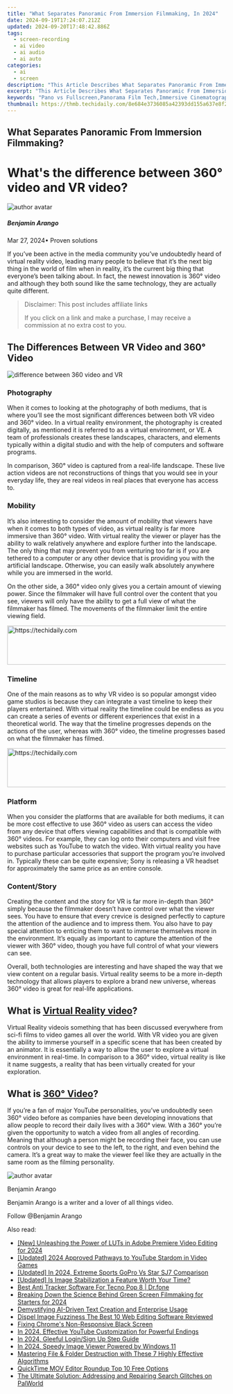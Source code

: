```yaml
---
title: "What Separates Panoramic From Immersion Filmmaking, In 2024"
date: 2024-09-19T17:24:07.212Z
updated: 2024-09-20T17:48:42.886Z
tags: 
  - screen-recording
  - ai video
  - ai audio
  - ai auto
categories: 
  - ai
  - screen
description: "This Article Describes What Separates Panoramic From Immersion Filmmaking, In 2024"
excerpt: "This Article Describes What Separates Panoramic From Immersion Filmmaking, In 2024"
keywords: "Pano vs Fullscreen,Panorama Film Tech,Immersive Cinematography,VR Filmmaking Differences,Panoramic Viewing,Immersion in Film,Expanded Screen Art"
thumbnail: https://thmb.techidaily.com/8e684e3736085a42393dd155a637e8f217c26c390b45353b04f9ee1e79b6412e.jpg
---
```


## What Separates Panoramic From Immersion Filmmaking?

# What's the difference between 360° video and VR video?

![author avatar](https://images.wondershare.com/filmora/article-images/benjamin-arango-author.jpg)

##### Benjamin Arango

 Mar 27, 2024• Proven solutions

 If you’ve been active in the media community you’ve undoubtedly heard of virtual reality video, leading many people to believe that it’s the next big thing in the world of film when in reality, it’s the current big thing that everyone’s been talking about. In fact, the newest innovation is 360° video and although they both sound like the same technology, they are actually quite different.

>  Disclaimer: This post includes affiliate links
>
>  If you click on a link and make a purchase, I may receive a commission at no extra cost to you.
>

## The Differences Between VR Video and 360° Video

![difference between 360 video and VR](https://images.wondershare.com/filmora/article-images/difference-between-vr-360-video.jpg)

### Photography

 When it comes to looking at the photography of both mediums, that is where you’ll see the most significant differences between both VR video and 360° video. In a virtual reality environment, the photography is created digitally, as mentioned it is referred to as a virtual environment, or VE. A team of professionals creates these landscapes, characters, and elements typically within a digital studio and with the help of computers and software programs.

 In comparison, 360° video is captured from a real-life landscape. These live action videos are not reconstructions of things that you would see in your everyday life, they are real videos in real places that everyone has access to.

### Mobility

 It’s also interesting to consider the amount of mobility that viewers have when it comes to both types of video, as virtual reality is far more immersive than 360° video. With virtual reality the viewer or player has the ability to walk relatively anywhere and explore further into the landscape. The only thing that may prevent you from venturing too far is if you are tethered to a computer or any other device that is providing you with the artificial landscape. Otherwise, you can easily walk absolutely anywhere while you are immersed in the world.

 On the other side, a 360° video only gives you a certain amount of viewing power. Since the filmmaker will have full control over the content that you see, viewers will only have the ability to get a full view of what the filmmaker has filmed. The movements of the filmmaker limit the entire viewing field.

<!-- affiliate ads begin -->
<a href="https://ephamedtechinc.pxf.io/c/5597632/2137205/26400" target="_top" id="2137205">
  <img src="//a.impactradius-go.com/display-ad/26400-2137205" border="0" alt="https://techidaily.com" width="728" height="90"/>
</a>
<img height="0" width="0" src="https://ephamedtechinc.pxf.io/i/5597632/2137205/26400" style="position:absolute;visibility:hidden;" border="0" />
<!-- affiliate ads end -->

### Timeline

 One of the main reasons as to why VR video is so popular amongst video game studios is because they can integrate a vast timeline to keep their players entertained. With virtual reality the timeline could be endless as you can create a series of events or different experiences that exist in a theoretical world. The way that the timeline progresses depends on the actions of the user, whereas with 360° video, the timeline progresses based on what the filmmaker has filmed.

<!-- affiliate ads begin -->
<a href="https://ephamedtechinc.pxf.io/c/5597632/2136614/26400" target="_top" id="2136614">
  <img src="//a.impactradius-go.com/display-ad/26400-2136614" border="0" alt="https://techidaily.com" width="728" height="90"/>
</a>
<img height="0" width="0" src="https://ephamedtechinc.pxf.io/i/5597632/2136614/26400" style="position:absolute;visibility:hidden;" border="0" />
<!-- affiliate ads end -->

### Platform

 When you consider the platforms that are available for both mediums, it can be more cost effective to use 360° video as users can access the video from any device that offers viewing capabilities and that is compatible with 360° videos. For example, they can log onto their computers and visit free websites such as YouTube to watch the video. With virtual reality you have to purchase particular accessories that support the program you’re involved in. Typically these can be quite expensive; Sony is releasing a VR headset for approximately the same price as an entire console.

### Content/Story

 Creating the content and the story for VR is far more in-depth than 360° simply because the filmmaker doesn’t have control over what the viewer sees. You have to ensure that every crevice is designed perfectly to capture the attention of the audience and to impress them. You also have to pay special attention to enticing them to want to immerse themselves more in the environment. It’s equally as important to capture the attention of the viewer with 360° video, though you have full control of what your viewers can see.

 Overall, both technologies are interesting and have shaped the way that we view content on a regular basis. Virtual reality seems to be a more in-depth technology that allows players to explore a brand new universe, whereas 360° video is great for real-life applications.

## What is [Virtual Reality video]( https://filmora.wondershare.com/virtual-reality/what-is-vr-video.html)?

 Virtual Reality videois something that has been discussed everywhere from sci-fi films to video games all over the world. With VR video you are given the ability to immerse yourself in a specific scene that has been created by an animator. It is essentially a way to allow the user to explore a virtual environment in real-time. In comparison to a 360° video, virtual reality is like it name suggests, a reality that has been virtually created for your exploration.

## What is [360° Video]( https://filmora.wondershare.com/virtual-reality/what-is-360-video.html)?

 If you’re a fan of major YouTube personalities, you’ve undoubtedly seen 360° video before as companies have been developing innovations that allow people to record their daily lives with a 360° view. With a 360° you’re given the opportunity to watch a video from all angles of recording. Meaning that although a person might be recording their face, you can use controls on your device to see to the left, to the right, and even behind the camera. It’s a great way to make the viewer feel like they are actually in the same room as the filming personality.

![author avatar](https://images.wondershare.com/filmora/article-images/benjamin-arango-author.jpg)

Benjamin Arango

Benjamin Arango is a writer and a lover of all things video.

Follow @Benjamin Arango


<ins class="adsbygoogle"
     style="display:block"
     data-ad-format="autorelaxed"
     data-ad-client="ca-pub-7571918770474297"
     data-ad-slot="1223367746"></ins>



<ins class="adsbygoogle"
     style="display:block"
     data-ad-client="ca-pub-7571918770474297"
     data-ad-slot="8358498916"
     data-ad-format="auto"
     data-full-width-responsive="true"></ins>


<span class="atpl-alsoreadstyle">Also read:</span>
<div><ul>
<li><a href="https://article-files.techidaily.com/new-unleashing-the-power-of-luts-in-adobe-premiere-video-editing-for-2024/"><u>[New] Unleashing the Power of LUTs in Adobe Premiere Video Editing for 2024</u></a></li>
<li><a href="https://youtube-sure.techidaily.com/ed-2024-approved-pathways-to-youtube-stardom-in-video-games/"><u>[Updated] 2024 Approved Pathways to YouTube Stardom in Video Games</u></a></li>
<li><a href="https://article-files.techidaily.com/updated-in-2024-extreme-sports-gopro-vs-star-sj7-comparison/"><u>[Updated] In 2024, Extreme Sports GoPro Vs Star SJ7 Comparison</u></a></li>
<li><a href="https://article-files.techidaily.com/updated-is-image-stabilization-a-feature-worth-your-time/"><u>[Updated] Is Image Stabilization a Feature Worth Your Time?</u></a></li>
<li><a href="https://android-location-track.techidaily.com/best-anti-tracker-software-for-tecno-pop-8-drfone-by-drfone-virtual-android/"><u>Best Anti Tracker Software For Tecno Pop 8 | Dr.fone</u></a></li>
<li><a href="https://article-knowledge.techidaily.com/breaking-down-the-science-behind-green-screen-filmmaking-for-starters-for-2024/"><u>Breaking Down the Science Behind Green Screen Filmmaking for Starters for 2024</u></a></li>
<li><a href="https://tech-revival.techidaily.com/demystifying-ai-driven-text-creation-and-enterprise-usage/"><u>Demystifying AI-Driven Text Creation and Enterprise Usage</u></a></li>
<li><a href="https://article-files.techidaily.com/dispel-image-fuzziness-the-best-10-web-editing-software-reviewed/"><u>Dispel Image Fuzziness The Best 10 Web Editing Software Reviewed</u></a></li>
<li><a href="https://win11.techidaily.com/fixing-chromes-non-responsive-black-screen/"><u>Fixing Chrome's Non-Responsive Black Screen</u></a></li>
<li><a href="https://youtube-video-recordings.techidaily.com/in-2024-effective-youtube-customization-for-powerful-endings/"><u>In 2024, Effective YouTube Customization for Powerful Endings</u></a></li>
<li><a href="https://article-files.techidaily.com/in-2024-gleeful-loginsign-up-step-guide/"><u>In 2024, Gleeful Login/Sign Up Step Guide</u></a></li>
<li><a href="https://article-files.techidaily.com/in-2024-speedy-image-viewer-powered-by-windows-11/"><u>In 2024, Speedy Image Viewer Powered by Windows 11</u></a></li>
<li><a href="https://data-safeguard.techidaily.com/mastering-file-and-folder-destruction-with-these-7-highly-effective-algorithms/"><u>Mastering File & Folder Destruction with These 7 Highly Effective Algorithms</u></a></li>
<li><a href="https://ai-vdieo-software.techidaily.com/quicktime-mov-editor-roundup-top-10-free-options/"><u>QuickTime MOV Editor Roundup Top 10 Free Options</u></a></li>
<li><a href="https://win-solutions.techidaily.com/the-ultimate-solution-addressing-and-repairing-search-glitches-on-palworld/"><u>The Ultimate Solution: Addressing and Repairing Search Glitches on PalWorld</u></a></li>
</ul></div>

